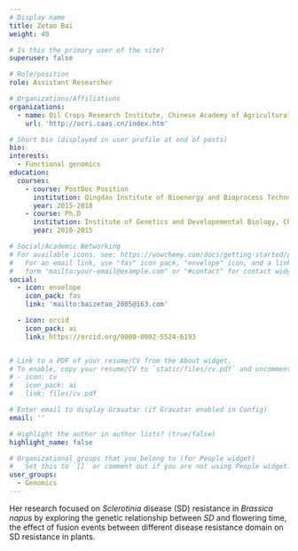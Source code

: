 ```yaml
---
# Display name
title: Zetao Bai
weight: 40

# Is this the primary user of the site?
superuser: false

# Role/position
role: Assistant Researcher

# Organizations/Affiliations
organizations:
  - name: Oil Crops Research Institute, Chinese Academy of Agricultural Sciences
    url: 'http://ocri.caas.cn/index.htm'

# Short bio (displayed in user profile at end of posts)
bio: 
interests:
  - Functional genomics
education:
  courses:
    - course: PostDoc Position
      institution: Qingdao Institute of Bioenergy and Bioprocess Technology, Chinese Academy of Sciences
      year: 2015-2018
    - course: Ph.D
      institution: Institute of Genetics and Developemental Biology, Chinese Academy of Sciences
      year: 2010-2015 

# Social/Academic Networking
# For available icons, see: https://wowchemy.com/docs/getting-started/page-builder/#icons
#   For an email link, use "fas" icon pack, "envelope" icon, and a link in the
#   form "mailto:your-email@example.com" or "#contact" for contact widget.
social:
  - icon: envelope
    icon_pack: fas
    link: 'mailto:baizetao_2005@163.com'

  - icon: orcid
    icon_pack: ai
    link: https://orcid.org/0000-0002-5524-6193


# Link to a PDF of your resume/CV from the About widget.
# To enable, copy your resume/CV to `static/files/cv.pdf` and uncomment the lines below.
# - icon: cv
#   icon_pack: ai
#   link: files/cv.pdf

# Enter email to display Gravatar (if Gravatar enabled in Config)
email: ''

# Highlight the author in author lists? (true/false)
highlight_name: false

# Organizational groups that you belong to (for People widget)
#   Set this to `[]` or comment out if you are not using People widget.
user_groups:
  - Genomics
---
```


Her research focused on *Sclerotinia* disease (SD) resistance in *Brassica napus* by exploring the genetic relationship between *SD* and flowering time, the effect of fusion events between different disease resistance domain on SD resistance in plants. 